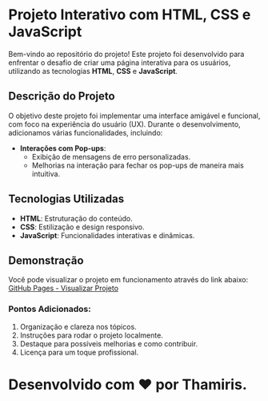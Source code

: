 
# Projeto Interativo com HTML, CSS e JavaScript

Bem-vindo ao repositório do projeto! Este projeto foi desenvolvido para enfrentar o desafio de criar uma página interativa para os usuários, utilizando as tecnologias **HTML**, **CSS** e **JavaScript**.

## Descrição do Projeto

O objetivo deste projeto foi implementar uma interface amigável e funcional, com foco na experiência do usuário (UX). Durante o desenvolvimento, adicionamos várias funcionalidades, incluindo:

- **Interações com Pop-ups**:  
  - Exibição de mensagens de erro personalizadas.  
  - Melhorias na interação para fechar os pop-ups de maneira mais intuitiva.

## Tecnologias Utilizadas

- **HTML**: Estruturação do conteúdo.
- **CSS**: Estilização e design responsivo.
- **JavaScript**: Funcionalidades interativas e dinâmicas.

## Demonstração

Você pode visualizar o projeto em funcionamento através do link abaixo:  
[GitHub Pages - Visualizar Projeto](https://thamirisrg.github.io/web_project_around/dist)


### Pontos Adicionados:
1. Organização e clareza nos tópicos.
2. Instruções para rodar o projeto localmente.
3. Destaque para possíveis melhorias e como contribuir.
4. Licença para um toque profissional.

Desenvolvido com ❤️ por Thamiris.
=======
